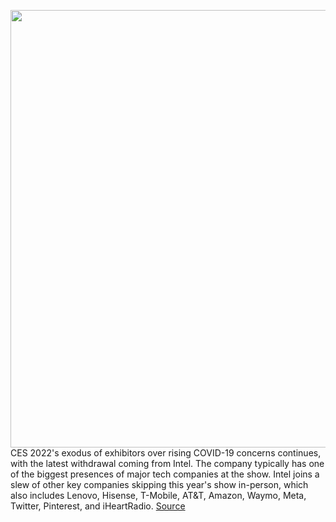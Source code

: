 <img src='https://cdn.vox-cdn.com/thumbor/wiD-kde6kdOoKcu7sIxMXKf1zPg=/0x0:2040x1360/1200x800/filters:focal(857x517:1183x843)/cdn.vox-cdn.com/uploads/chorus_image/image/70311636/acastro_210120_1777_intel_0002.0.jpg' width='700px' /><br/>
CES 2022's exodus of exhibitors over rising COVID-19 concerns continues, with the latest withdrawal coming from Intel. The company typically has one of the biggest presences of major tech companies at the show. Intel joins a slew of other key companies skipping this year's show in-person, which also includes Lenovo, Hisense, T-Mobile, AT&T, Amazon, Waymo, Meta, Twitter, Pinterest, and iHeartRadio.
<a href='https://www.theverge.com/2021/12/23/22852045/ces-2022-intel-skipping-show-covid-19'> Source <a/>
